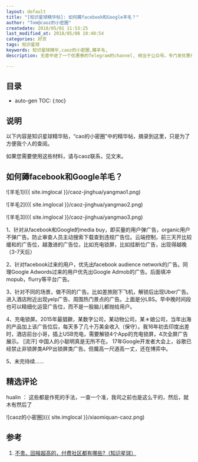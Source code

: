 ```yaml
---
layout: default
title: "[知识星球精华帖]: 如何薅facebook和Google羊毛？"
author: "Tom@caoz的小密圈"
createdate: 2018/05/01 11:53:25
last_modified_at: 2018/05/08 10:40:54
categories: 好货
tags: 知识星球
keywords: 知识星球精华,caoz的小密圈,薅羊毛,
description: 无意中进了一个优惠券的Telegram的channel, 相当于公众号。专门发优惠券，带有aff链接

---
```


## 目录
* auto-gen TOC:
{:toc}

## 说明

以下内容是知识星球精华贴，“cao的小密圈”中的精华帖，摘录到这里，只是为了方便我个人的查阅。

如果您需要使用这些材料，请与caoz联系，见文末。

## 如何薅facebook和Google羊毛？

![羊毛1]({{ site.imglocal }}/caoz-jinghua/yangmao1.png) 

![羊毛2]({{ site.imglocal }}/caoz-jinghua/yangmao2.png) 

![羊毛3]({{ site.imglocal }}/caoz-jinghua/yangmao3.png) 

1、针对从facebook和Google的media buy，即买量的用户弹广告，organic用户不弹广告。防止审查人员主动搜索下载查到违规广告位。云端控制，前三天开比较缓和的广告位，越激进的广告位，比如充电锁屏，比如挂断位广告，出现得越晚（3-7天后）

2、针对facebook过来的用户，优先出facebook audience network的广告。同理Google Adwords过来的用户优先出Google Admob的广告。后面填冲mopub，flurry等平台广告。 

3、针对不同的场景，做不同的广告。比如差旅刚下飞机，解锁后出现Uber广告。进入酒店附近出现yelp广告、周围热门景点的广告。上面是分LBS。早中晚时间段也可以精细化运营广告位，而不是一股脑儿都抛给用户。 

4、充电锁屏。2015年最猖獗，某数字公司，某动物公司，某＊娘公司，当年出海的产品加上该广告位后，每天多了几十万美金收入（保守）。我16年初去印度出差时，酒店前台小哥，插上USB充电，需要解锁4个App的充电锁屏，4次全屏广告展示。 [流汗] 中国人的小聪明真是无所不在。 17年Google开发者大会上，谷歌已经禁止非锁屏类APP出锁屏类广告。但魔高一尺道高一丈，还在博弈中。 

5、未完待续……

## 精选评论

hualin ： 这些都是作死的手法，一查一个准，我司之前也是这么干的，然后，就木有然后了

![caoz的小密圈]({{ site.imglocal }}/xiaomiquan-caoz.png) 

## 参考

1. [不贵、回报超高的，付费社区都有哪些?（知识星球）][1]

[1]: http://www.lijiaocn.com/%E5%A5%BD%E8%B4%A7/2018/04/25/fu-fei-she-que.html "不贵、回报超高的，付费社区都有哪些?（知识星球）" 

